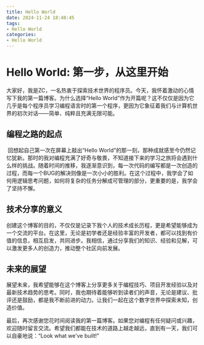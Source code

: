 ```yaml
---
title: Hello World
date: 2024-11-24 18:48:45
tags:
- Hello World
categories:
- Hello World
---
```

# Hello World: 第一步，从这里开始

​	大家好，我是ZC，一名热衷于探索技术世界的程序员。今天，我怀着激动的心情写下我的第一篇博客。为什么选择“Hello World”作为开篇呢？这不仅仅是因为它几乎是每个程序员学习编程语言时的第一个程序，更因为它象征着我们与计算机世界的初次对话——简单、纯粹且充满无限可能。

## 编程之路的起点

​	回想起自己第一次在屏幕上敲出“Hello World”的那一刻，那种成就感至今仍然记忆犹新。那时的我对编程充满了好奇与敬畏，不知道接下来的学习之旅将会遇到什么样的挑战。随着时间的推移，我逐渐意识到，每一次代码的编写都是一次创造的过程，而每一个BUG的解决则像是一次小小的胜利。在这个过程中，我学会了如何用逻辑思考问题，如何将复杂的任务分解成可管理的部分，更重要的是，我学会了坚持不懈。

## 技术分享的意义

​	创建这个博客的目的，不仅仅是记录下我个人的技术成长历程，更是希望能够成为一个交流的平台。在这里，无论是初学者还是经验丰富的开发者，都可以找到有价值的信息，相互启发，共同进步。我相信，通过分享我们的知识、经验和见解，可以激发更多人的创造力，推动整个社区向前发展。

## 未来的展望

​	展望未来，我希望能够在这个博客上分享更多关于编程技巧、项目开发经验以及对最新技术趋势的思考。同时，我也期待着能够听到读者们的声音，无论是建议、批评还是鼓励，都是我不断前进的动力。让我们一起在这个数字世界中探索未知，创造价值。

​	最后，再次感谢您花时间阅读我的第一篇博客。如果您对编程有任何疑问或兴趣，欢迎随时留言交流。希望我们都能在技术的道路上越走越远，直到有一天，我们可以自豪地说：“Look what we've built!”